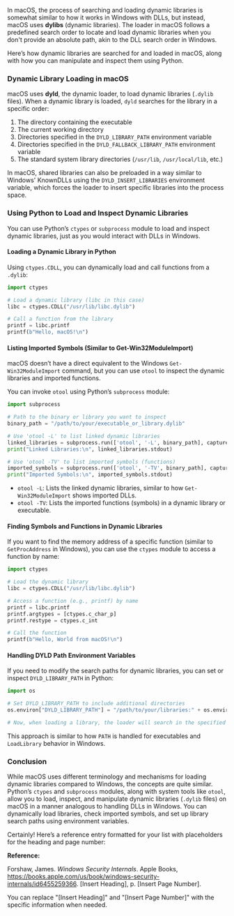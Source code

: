 In macOS, the process of searching and loading dynamic libraries is somewhat similar to how it works in Windows with DLLs, but instead, macOS uses **dylibs** (dynamic libraries). The loader in macOS follows a predefined search order to locate and load dynamic libraries when you don't provide an absolute path, akin to the DLL search order in Windows.

Here’s how dynamic libraries are searched for and loaded in macOS, along with how you can manipulate and inspect them using Python.

### Dynamic Library Loading in macOS

macOS uses **dyld**, the dynamic loader, to load dynamic libraries (`.dylib` files). When a dynamic library is loaded, `dyld` searches for the library in a specific order:

1. The directory containing the executable
2. The current working directory
3. Directories specified in the `DYLD_LIBRARY_PATH` environment variable
4. Directories specified in the `DYLD_FALLBACK_LIBRARY_PATH` environment variable
5. The standard system library directories (`/usr/lib`, `/usr/local/lib`, etc.)

In macOS, shared libraries can also be preloaded in a way similar to Windows' KnownDLLs using the `DYLD_INSERT_LIBRARIES` environment variable, which forces the loader to insert specific libraries into the process space.

### Using Python to Load and Inspect Dynamic Libraries

You can use Python’s `ctypes` or `subprocess` module to load and inspect dynamic libraries, just as you would interact with DLLs in Windows.

#### Loading a Dynamic Library in Python

Using `ctypes.CDLL`, you can dynamically load and call functions from a `.dylib`:

```python
import ctypes

# Load a dynamic library (libc in this case)
libc = ctypes.CDLL("/usr/lib/libc.dylib")

# Call a function from the library
printf = libc.printf
printf(b"Hello, macOS!\n")
```

#### Listing Imported Symbols (Similar to Get-Win32ModuleImport)

macOS doesn’t have a direct equivalent to the Windows `Get-Win32ModuleImport` command, but you can use `otool` to inspect the dynamic libraries and imported functions.

You can invoke `otool` using Python’s `subprocess` module:

```python
import subprocess

# Path to the binary or library you want to inspect
binary_path = "/path/to/your/executable_or_library.dylib"

# Use 'otool -L' to list linked dynamic libraries
linked_libraries = subprocess.run(['otool', '-L', binary_path], capture_output=True, text=True)
print("Linked Libraries:\n", linked_libraries.stdout)

# Use 'otool -TV' to list imported symbols (functions)
imported_symbols = subprocess.run(['otool', '-TV', binary_path], capture_output=True, text=True)
print("Imported Symbols:\n", imported_symbols.stdout)
```

- `otool -L`: Lists the linked dynamic libraries, similar to how `Get-Win32ModuleImport` shows imported DLLs.
- `otool -TV`: Lists the imported functions (symbols) in a dynamic library or executable.

#### Finding Symbols and Functions in Dynamic Libraries

If you want to find the memory address of a specific function (similar to `GetProcAddress` in Windows), you can use the `ctypes` module to access a function by name:

```python
import ctypes

# Load the dynamic library
libc = ctypes.CDLL("/usr/lib/libc.dylib")

# Access a function (e.g., printf) by name
printf = libc.printf
printf.argtypes = [ctypes.c_char_p]
printf.restype = ctypes.c_int

# Call the function
printf(b"Hello, World from macOS!\n")
```

#### Handling DYLD Path Environment Variables

If you need to modify the search paths for dynamic libraries, you can set or inspect `DYLD_LIBRARY_PATH` in Python:

```python
import os

# Set DYLD_LIBRARY_PATH to include additional directories
os.environ["DYLD_LIBRARY_PATH"] = "/path/to/your/libraries:" + os.environ.get("DYLD_LIBRARY_PATH", "")

# Now, when loading a library, the loader will search in the specified directory first
```

This approach is similar to how `PATH` is handled for executables and `LoadLibrary` behavior in Windows.

### Conclusion

While macOS uses different terminology and mechanisms for loading dynamic libraries compared to Windows, the concepts are quite similar. Python’s `ctypes` and `subprocess` modules, along with system tools like `otool`, allow you to load, inspect, and manipulate dynamic libraries (`.dylib` files) on macOS in a manner analogous to handling DLLs in Windows. You can dynamically load libraries, check imported symbols, and set up library search paths using environment variables.

Certainly! Here’s a reference entry formatted for your list with placeholders for the heading and page number:

**Reference:**

Forshaw, James. *Windows Security Internals*. Apple Books, https://books.apple.com/us/book/windows-security-internals/id6455259366. [Insert Heading], p. [Insert Page Number].

You can replace "[Insert Heading]" and "[Insert Page Number]" with the specific information when needed.